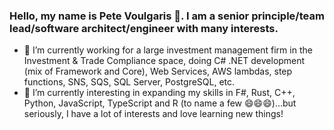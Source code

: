 ### Hello, my name is Pete Voulgaris 👋. I am a senior principle/team lead/software architect/engineer with many interests.

- 🔭 I’m currently working for a large investment management firm in the Investment & Trade Compliance space, doing C# .NET development (mix of Framework and Core), Web Services, AWS lambdas, step functions, SNS, SQS, SQL Server, PostgreSQL, etc.
- 🌱 I’m currently interesting in expanding my skills in F#, Rust, C++, Python, JavaScript, TypeScript and R (to name a few 😄😄😄)...but seriously, I have a lot of interests and love learning new things!

<!--
**pvoulgaris9398/pvoulgaris9398** is a ✨ _special_ ✨ repository because its `README.md` (this file) appears on your GitHub profile.

Here are some ideas to get you started:

- 🔭 I’m currently working on ...
- 🌱 I’m currently learning ...
- 👯 I’m looking to collaborate on ...
- 🤔 I’m looking for help with ...
- 💬 Ask me about ...
- 📫 How to reach me: ...
- 😄 Pronouns: ...
- ⚡ Fun fact: ...
-->
